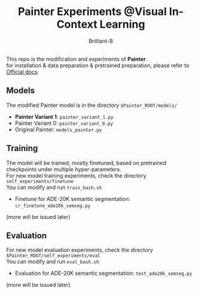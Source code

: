 <div align="center">
<h1>Painter Experiments @Visual In-Context Learning</h1>
Brilliant-B
</div>
<br>

This repo is the modification and experiments of **Painter**. <br>
for installation & data preparation & pretrained preparation, please refer to [Official docs](docs/Official_README.md).

## Models
The modified Painter model is in the directory `$Painter_ROOT/models/` <br>
- **Painter Variant 1**: `painter_variant_1.py`
- Painter Variant 0: `painter_variant_0.py`
- Original Painter: `models_painter.py`


## Training
The model will be trained, mostly finetuned, based on pretrained checkpoints under multiple hyper-parameters. <br>
For new model training experiments, check the directory `self_experiments/finetune` <br>
You can modify and run `train_bash.sh`
- Finetune for ADE-20K semantic segmentation: `cr_finetune_ade20k_semseg.py` <br>

(more will be issued later) <br>


## Evaluation
For new model evaluation experiments, check the directory `$Painter_ROOT/self_experiments/eval` <br>
You can modify and run `eval_bash.sh`
- Evaluation for ADE-20K semantic segmentation: `test_ade20k_semseg.py` <br>

(more will be issued later) <br>

